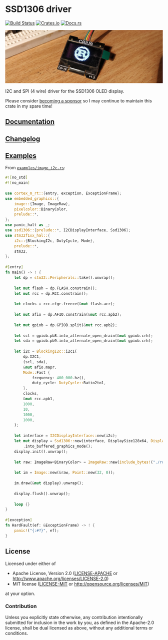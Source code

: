 # SSD1306 driver

[![Build Status](https://circleci.com/gh/jamwaffles/ssd1306/tree/master.svg?style=shield)](https://circleci.com/gh/jamwaffles/ssd1306/tree/master)
[![Crates.io](https://img.shields.io/crates/v/ssd1306.svg)](https://crates.io/crates/ssd1306)
[![Docs.rs](https://docs.rs/ssd1306/badge.svg)](https://docs.rs/ssd1306)

[![CRIUS display showing the Rust logo](readme_banner.jpg?raw=true)](examples/image_i2c.rs)

I2C and SPI (4 wire) driver for the SSD1306 OLED display.

Please consider [becoming a sponsor](https://github.com/sponsors/jamwaffles/) so I may continue to maintain this crate in my spare time!

## [Documentation](https://docs.rs/ssd1306)

## [Changelog](CHANGELOG.md)

## [Examples](examples)

From [`examples/image_i2c.rs`](examples/image_i2c.rs):

```rust
#![no_std]
#![no_main]

use cortex_m_rt::{entry, exception, ExceptionFrame};
use embedded_graphics::{
    image::{Image, ImageRaw},
    pixelcolor::BinaryColor,
    prelude::*,
};
use panic_halt as _;
use ssd1306::{prelude::*, I2CDisplayInterface, Ssd1306};
use stm32f1xx_hal::{
    i2c::{BlockingI2c, DutyCycle, Mode},
    prelude::*,
    stm32,
};

#[entry]
fn main() -> ! {
    let dp = stm32::Peripherals::take().unwrap();

    let mut flash = dp.FLASH.constrain();
    let mut rcc = dp.RCC.constrain();

    let clocks = rcc.cfgr.freeze(&mut flash.acr);

    let mut afio = dp.AFIO.constrain(&mut rcc.apb2);

    let mut gpiob = dp.GPIOB.split(&mut rcc.apb2);

    let scl = gpiob.pb8.into_alternate_open_drain(&mut gpiob.crh);
    let sda = gpiob.pb9.into_alternate_open_drain(&mut gpiob.crh);

    let i2c = BlockingI2c::i2c1(
        dp.I2C1,
        (scl, sda),
        &mut afio.mapr,
        Mode::Fast {
            frequency: 400_000.hz(),
            duty_cycle: DutyCycle::Ratio2to1,
        },
        clocks,
        &mut rcc.apb1,
        1000,
        10,
        1000,
        1000,
    );

    let interface = I2CDisplayInterface::new(i2c);
    let mut display = Ssd1306::new(interface, DisplaySize128x64, DisplayRotation::Rotate0)
        .into_buffered_graphics_mode();
    display.init().unwrap();

    let raw: ImageRaw<BinaryColor> = ImageRaw::new(include_bytes!("./rust.raw"), 64, 64);

    let im = Image::new(&raw, Point::new(32, 0));

    im.draw(&mut display).unwrap();

    display.flush().unwrap();

    loop {}
}

#[exception]
fn HardFault(ef: &ExceptionFrame) -> ! {
    panic!("{:#?}", ef);
}

```

## License

Licensed under either of

- Apache License, Version 2.0 ([LICENSE-APACHE](LICENSE-APACHE) or
  http://www.apache.org/licenses/LICENSE-2.0)
- MIT license ([LICENSE-MIT](LICENSE-MIT) or http://opensource.org/licenses/MIT)

at your option.

### Contribution

Unless you explicitly state otherwise, any contribution intentionally submitted for inclusion in the
work by you, as defined in the Apache-2.0 license, shall be dual licensed as above, without any
additional terms or conditions.
